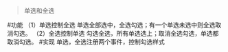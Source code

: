 >单选和全选

#功能
（1）单选控制全选
    单选全部选中，全选勾选；有一个单选未选中则全选取消勾选。
（2）全选控制单选
    勾选全选，所有单选选上；取消全选勾选，单选都取消勾选。
#实现
    单选，全选注册两个事件，控制勾选样式